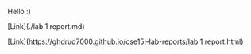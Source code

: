 Hello :)

[Link](./lab 1 report.md)


[Link](https://ghdrud7000.github.io/cse15l-lab-reports/lab 1 report.html)
